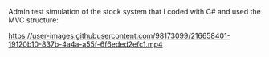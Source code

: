 Admin test simulation of the stock system that I coded with C# and used the MVC structure:



https://user-images.githubusercontent.com/98173099/216658401-19120b10-837b-4a4a-a55f-6f6eded2efc1.mp4

